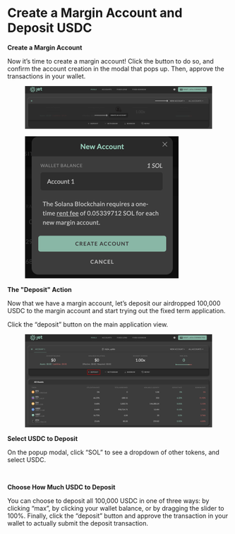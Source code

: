 # Create a Margin Account and Deposit USDC

**Create a Margin Account**

Now it’s time to create a margin account! Click the button to do so, and confirm the account creation in the modal that pops up. Then, approve the transactions in your wallet.

<figure><img src="../../../.gitbook/assets/Create New account + arrows (1).png" alt=""><figcaption></figcaption></figure>

<figure><img src="../../../.gitbook/assets/Create new account 1..png" alt=""><figcaption></figcaption></figure>

**The "Deposit" Action**

Now that we have a margin account, let’s deposit our airdropped 100,000 USDC to the margin account and start trying out the fixed term application.&#x20;

Click the “deposit” button on the main application view.

<figure><img src="../../../.gitbook/assets/Deposits.png" alt=""><figcaption></figcaption></figure>

**Select USDC to Deposit**

On the popup modal, click “SOL” to see a dropdown of other tokens, and select USDC.&#x20;

<figure><img src="https://lh5.googleusercontent.com/nuVyliTantcwzydU1uM2pf2DJIOMP-Gqcdvo5zTnk1v0kwNQfWeXPInvW2_S4vtxUL0ZPH0EywG7IqjUduvEn_eF6rWko_jdP3lOyfjXhUt3GLuonn-Y9vQUrNT0IaV3aWnyLzp_Eq5ZuK808036rg" alt=""><figcaption></figcaption></figure>

**Choose How Much USDC to Deposit**

You can choose to deposit all 100,000 USDC in one of three ways: by clicking “max”, by clicking your wallet balance, or by dragging the slider to 100%. Finally, click the “deposit” button and approve the transaction in your wallet to actually submit the deposit transaction.

<figure><img src="https://lh4.googleusercontent.com/l1_NKN3kuGHVsftU6oIRH8iIqSfjanpV_iApO3lnC4ilVrEBf4rGXSqTpwIwvZ-lJpiogMLt1rR-84gDgfQ3jBM4-cqtMtHpO-cR5z5GVMygu79aDIWvW4hxP6N1bvvA-tqXSpe71zzx5KI89_1Abw" alt=""><figcaption></figcaption></figure>
